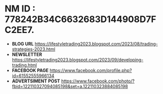 # NM ID :  778242B34C6632683D144908D7FC2EE7.
- __BLOG URL__ https://lifestyletrading2023.blogspot.com/2023/08/trading-strategies-2023.html
- __NEWSLETTER__ https://lifestyletrading2023.blogspot.com/2023/09/developing-trading.html
- __FACEBOOK PAGE__ https://www.facebook.com/profile.php?id=61552555966134
- __ADVERTSIMENT POST__ https://www.facebook.com/photo/?fbid=122110327094085198&set=a.122110323884085198
